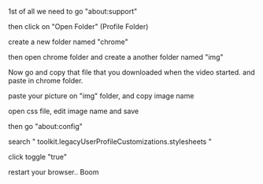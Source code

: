 
1st of all we need to go "about:support"

then click on "Open Folder" (Profile Folder)

create a new folder named "chrome"

then open chrome folder and create a another folder named "img"

Now go and copy that file that you downloaded when the video started. and paste in chrome folder.

paste your picture on "img" folder, and copy image name 

open css file, edit image name and save

then go "about:config"

search " toolkit.legacyUserProfileCustomizations.stylesheets "

click toggle "true"

restart your browser.. Boom
